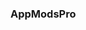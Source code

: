 ### AppModsPro 

<!--
**Gustavo112603/Gustavo112603** is a ✨ _special_ ✨ repository because its `README.md` (this file) appears on your GitHub profile.

Here are some ideas to get you started:

- ### Check out our Apps [Site](https://github.com/Gustavo112603/seal/releases/tag/AppModsPro)
- 
- 
- 
- 
- 
- 
- 
-->
